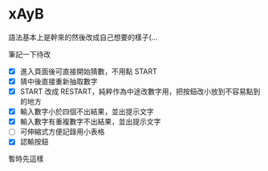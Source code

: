 # xAyB

語法基本上是幹來的然後改成自己想要的樣子(...

筆記一下待改

- [x] 進入頁面後可直接開始猜數，不用點 START
- [x] 猜中後直接重新抽取數字
- [x] START 改成 RESTART，純粹作為中途改數字用，把按鈕改小放到不容易點到的地方
- [x] 輸入數字小於四個不出結果，並出提示文字
- [x] 輸入數字有重複數字不出結果，並出提示文字
- [ ] 可伸縮式方便記錄用小表格
- [x] 認輸按鈕

暫時先這樣
